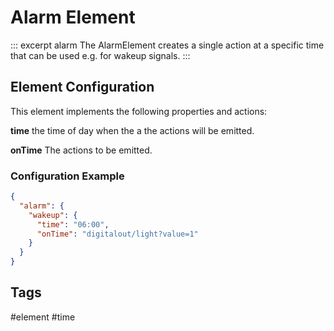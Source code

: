 # Alarm Element

::: excerpt alarm
The AlarmElement creates a single action at a specific time that can be used e.g. for wakeup signals.
:::

<!-- ## Web UI for the Timer Element -->

## Element Configuration

This element implements the following properties and actions:

<!-- ![DigitalOutProperties and Actions](/elements/alarmapi.png) -->

**time**  the time of day when the a the actions will be emitted.

**onTime** The actions to be emitted.

### Configuration Example


```JSON
{
  "alarm": {
    "wakeup": {
      "time": "06:00",
      "onTime": "digitalout/light?value=1"
    }
  }
}
```

## Tags
#element #time